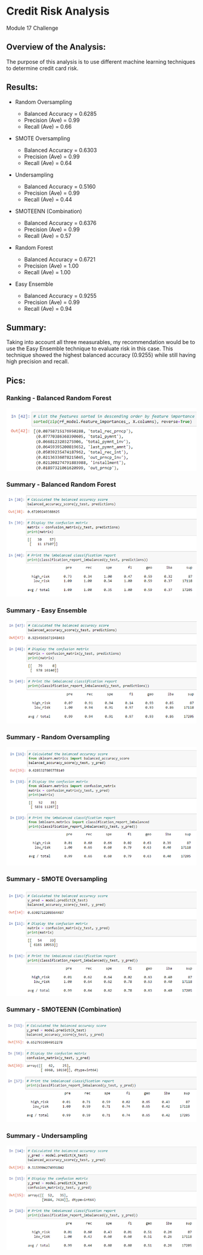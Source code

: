 # Credit Risk Analysis
Module 17 Challenge

## Overview of the Analysis:
The purpose of this analysis is to use different machine learning techniques to determine credit card risk.

## Results:
* Random Oversampling
  * Balanced Accuracy = 0.6285
  * Precision (Ave) = 0.99
  * Recall (Ave) = 0.66

* SMOTE Oversampling
  * Balanced Accuracy = 0.6303
  * Precision (Ave) = 0.99
  * Recall (Ave) = 0.64

* Undersampling
  * Balanced Accuracy = 0.5160
  * Precision (Ave) = 0.99
  * Recall (Ave) = 0.44

* SMOTEENN (Combination)
  * Balanced Accuracy = 0.6376
  * Precision (Ave) = 0.99
  * Recall (Ave) = 0.57

* Random Forest
  * Balanced Accuracy = 0.6721
  * Precision (Ave) = 1.00
  * Recall (Ave) = 1.00

* Easy Ensemble
  * Balanced Accuracy = 0.9255
  * Precision (Ave) = 0.99
  * Recall (Ave) = 0.94

## Summary:
Taking into account all three measurables, my recommendation would be to use the Easy Ensemble technique to evaluate risk in this case. This technique showed the highest balanced accuracy (0.9255) while still having high precision and recall.

## Pics:

### Ranking - Balanced Random Forest
![Ranking - Balanced Random Forest](https://github.com/tonyferri/Credit_Risk_Analysis/blob/main/resources/Ranking%20-%20Balanced%20Random%20Forest.png)

### Summary - Balanced Random Forest
![Summary - Balanced Random Forest](https://github.com/tonyferri/Credit_Risk_Analysis/blob/main/resources/Summary%20-%20Balanced%20Random%20Forest.png)

### Summary - Easy Ensemble
![Summary - Easy Ensemble](https://github.com/tonyferri/Credit_Risk_Analysis/blob/main/resources/Summary%20-%20Easy%20Ensemble.png)

### Summary - Random Oversampling
![Summary - Random Oversampling](https://github.com/tonyferri/Credit_Risk_Analysis/blob/main/resources/Summary%20-%20Random%20Oversampling.png)

### Summary - SMOTE Oversampling
![Summary - SMOTE Oversampling](https://github.com/tonyferri/Credit_Risk_Analysis/blob/main/resources/Summary%20-%20SMOTE%20Oversampling.png)

### Summary - SMOTEENN (Combination)
![Summary - SMOTEENN (Combination)](https://github.com/tonyferri/Credit_Risk_Analysis/blob/main/resources/Summary%20-%20SMOTEENN%20(Combination).png)

### Summary - Undersampling
![Summary - Undersampling](https://github.com/tonyferri/Credit_Risk_Analysis/blob/main/resources/Summary%20-%20Undersampling.png)